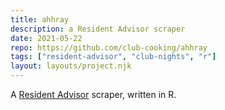 ```yaml
---
title: ahhray
description: a Resident Advisor scraper
date: 2021-05-22
repo: https://github.com/club-cooking/ahhray
tags: ["resident-advisor", "club-nights", "r"]
layout: layouts/project.njk
---
```


A [Resident Advisor](https://www.residentadvisor.net/) scraper, written in R.
